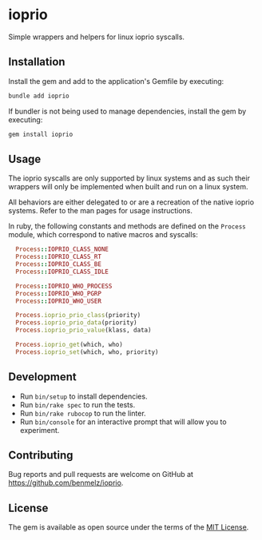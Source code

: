 # ioprio

Simple wrappers and helpers for linux ioprio syscalls.

## Installation

Install the gem and add to the application's Gemfile by executing:

```bash
bundle add ioprio
```

If bundler is not being used to manage dependencies, install the gem by executing:

```bash
gem install ioprio
```

## Usage

The ioprio syscalls are only supported by linux systems and as such their wrappers will only be implemented
when built and run on a linux system.

All behaviors are either delegated to or are a recreation of the native ioprio systems. Refer to the man pages
for usage instructions.

In ruby, the following constants and methods are defined on the `Process` module, which correspond to native
macros and syscalls:

```ruby
  Process::IOPRIO_CLASS_NONE
  Process::IOPRIO_CLASS_RT
  Process::IOPRIO_CLASS_BE
  Process::IOPRIO_CLASS_IDLE

  Process::IOPRIO_WHO_PROCESS
  Process::IOPRIO_WHO_PGRP
  Process::IOPRIO_WHO_USER

  Process.ioprio_prio_class(priority)
  Process.ioprio_prio_data(priority)
  Process.ioprio_prio_value(klass, data)

  Process.ioprio_get(which, who)
  Process.ioprio_set(which, who, priority)
```

## Development

* Run `bin/setup` to install dependencies.
* Run `bin/rake spec` to run the tests.
* Run `bin/rake rubocop` to run the linter.
* Run `bin/console` for an interactive prompt that will allow you to experiment.

## Contributing

Bug reports and pull requests are welcome on GitHub at https://github.com/benmelz/ioprio.

## License

The gem is available as open source under the terms of the [MIT License](https://opensource.org/licenses/MIT).

